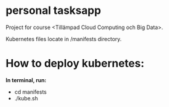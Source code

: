 # personal tasksapp
Project for course <Tillämpad Cloud Computing och Big Data>.

Kubernetes files locate in /manifests directory. 

# How to deploy kubernetes:

**In terminal, run:**

* cd manifests
* ./kube.sh 
